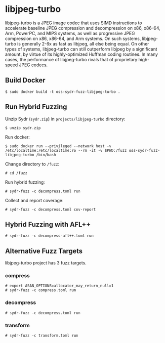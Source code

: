 # libjpeg-turbo

libjpeg-turbo is a JPEG image codec that uses SIMD instructions to accelerate
baseline JPEG compression and decompression on x86, x86-64, Arm, PowerPC, and
MIPS systems, as well as progressive JPEG compression on x86, x86-64, and Arm
systems. On such systems, libjpeg-turbo is generally 2-6x as fast as libjpeg,
all else being equal. On other types of systems, libjpeg-turbo can still
outperform libjpeg by a significant amount, by virtue of its highly-optimized
Huffman coding routines. In many cases, the performance of libjpeg-turbo rivals
that of proprietary high-speed JPEG codecs.

## Build Docker

    $ sudo docker build -t oss-sydr-fuzz-libjpeg-turbo .

## Run Hybrid Fuzzing

Unzip Sydr (`sydr.zip`) in `projects/libjpeg-turbo` directory:

    $ unzip sydr.zip

Run docker:

    $ sudo docker run --privileged --network host -v /etc/localtime:/etc/localtime:ro --rm -it -v $PWD:/fuzz oss-sydr-fuzz-libjpeg-turbo /bin/bash

Change directory to `/fuzz`:

    # cd /fuzz

Run hybrid fuzzing:

    # sydr-fuzz -c decompress.toml run

Collect and report coverage:

    # sydr-fuzz -c decompress.toml cov-report

## Hybrid Fuzzing with AFL++

    # sydr-fuzz -c decompress-afl++.toml run

## Alternative Fuzz Targets

libjpeg-turbo project has 3 fuzz targets.

### compress

    # export ASAN_OPTIONS=allocator_may_return_null=1
    # sydr-fuzz -c compress.toml run

### decompress

    # sydr-fuzz -c decompress.toml run

### transform

    # sydr-fuzz -c transform.toml run

